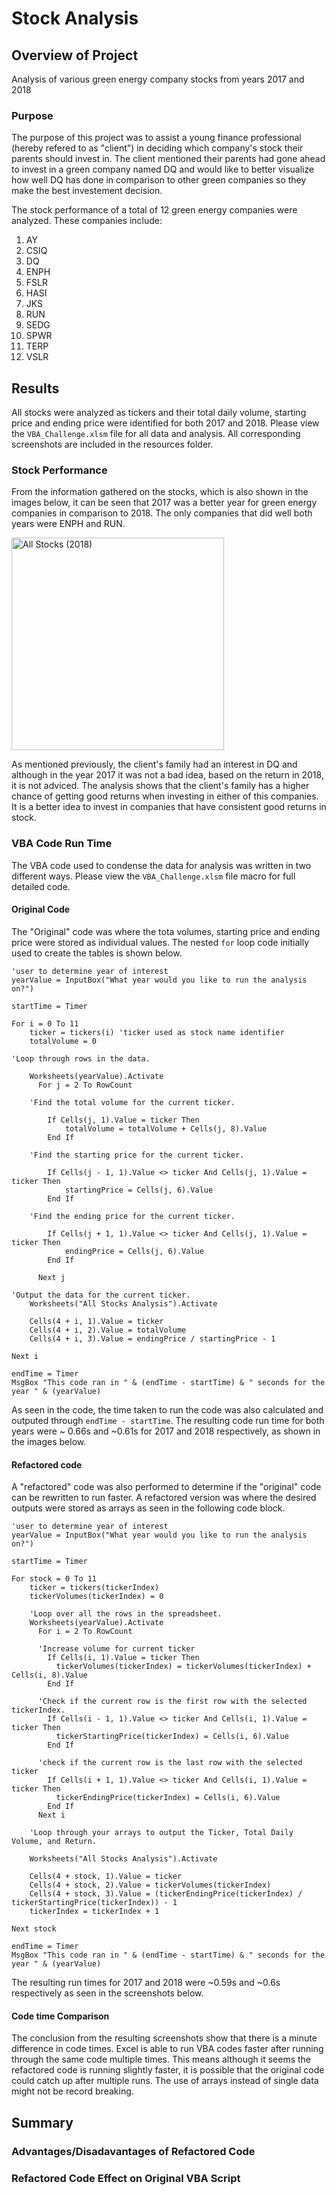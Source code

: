 # Stock Analysis

## Overview of Project
Analysis of various green energy company stocks from years 2017 and 2018

### Purpose
The purpose of this project was to assist a young finance professional (hereby refered to as "client") in deciding which company's stock their parents should invest in. The client mentioned their parents had gone ahead to invest in a green company named DQ and would like to better visualize how well DQ has done in comparison to other green companies so they make the best investement decision.

The stock performance of a total of 12 green energy companies were analyzed. These companies include:
1. AY
2. CSIQ
3. DQ
4. ENPH
5. FSLR
6. HASI
7. JKS
8. RUN
9. SEDG
10. SPWR
11. TERP
12. VSLR

## Results
All stocks were analyzed as tickers and their total daily volume, starting price and ending price were identified for both 2017 and 2018. Please view the `VBA_Challenge.xlsm` file for all data and analysis. All corresponding screenshots are included in the resources folder.

### Stock Performance
From the information gathered on the stocks, which is also shown in the images below, it can be seen that 2017 was a better year for green energy companies in comparison to 2018. The only companies that did well both years were ENPH and RUN.

<img width="340" alt="All Stocks (2018)" src="https://user-images.githubusercontent.com/86085601/124535315-e6893b00-dde3-11eb-888c-5cb5ab652e6e.png">


As mentioned previously, the client's family had an interest in DQ and although in the year 2017 it was not a bad idea, based on the return in 2018, it is not adviced. The analysis shows that the client's family has a higher chance of getting good returns when investing in either of this companies. It is a better idea to invest in companies that have consistent good returns in stock.
 
### VBA Code Run Time
The VBA code used to condense the data for analysis was written in two different ways. Please view the `VBA_Challenge.xlsm` file macro for full detailed code.

#### Original Code
The "Original" code was where the tota volumes, starting price and ending price were stored as individual values. The nested `for` loop code initially used to create the tables is shown below.

```
'user to determine year of interest
yearValue = InputBox("What year would you like to run the analysis on?") 

startTime = Timer

For i = 0 To 11
    ticker = tickers(i) 'ticker used as stock name identifier
    totalVolume = 0

'Loop through rows in the data.
    
    Worksheets(yearValue).Activate
      For j = 2 To RowCount
    
    'Find the total volume for the current ticker.
    
        If Cells(j, 1).Value = ticker Then
            totalVolume = totalVolume + Cells(j, 8).Value
        End If
                  
    'Find the starting price for the current ticker.
    
        If Cells(j - 1, 1).Value <> ticker And Cells(j, 1).Value = ticker Then
            startingPrice = Cells(j, 6).Value
        End If
    
    'Find the ending price for the current ticker.
    
        If Cells(j + 1, 1).Value <> ticker And Cells(j, 1).Value = ticker Then
            endingPrice = Cells(j, 6).Value
        End If
        
      Next j
    
'Output the data for the current ticker.
    Worksheets("All Stocks Analysis").Activate
    
    Cells(4 + i, 1).Value = ticker
    Cells(4 + i, 2).Value = totalVolume
    Cells(4 + i, 3).Value = endingPrice / startingPrice - 1
    
Next i

endTime = Timer
MsgBox "This code ran in " & (endTime - startTime) & " seconds for the year " & (yearValue)
```

As seen in the code, the time taken to run the code was also calculated and outputed through `endTime - startTime`. The resulting code run time for both years were ~ 0.66s and ~0.61s for 2017 and 2018 respectively, as shown in the images below.


#### Refactored code

A "refactored" code was also performed to determine if the "original" code can be rewritten to run faster. A refactored version was where the desired outputs were stored as arrays as seen in the following code block.

```
'user to determine year of interest
yearValue = InputBox("What year would you like to run the analysis on?") 

startTime = Timer

For stock = 0 To 11
    ticker = tickers(tickerIndex)
    tickerVolumes(tickerIndex) = 0
        
    'Loop over all the rows in the spreadsheet.
    Worksheets(yearValue).Activate
      For i = 2 To RowCount
    
      'Increase volume for current ticker
        If Cells(i, 1).Value = ticker Then
          tickerVolumes(tickerIndex) = tickerVolumes(tickerIndex) + Cells(i, 8).Value
        End If
        
      'Check if the current row is the first row with the selected tickerIndex.
        If Cells(i - 1, 1).Value <> ticker And Cells(i, 1).Value = ticker Then
          tickerStartingPrice(tickerIndex) = Cells(i, 6).Value
        End If
        
      'check if the current row is the last row with the selected ticker
        If Cells(i + 1, 1).Value <> ticker And Cells(i, 1).Value = ticker Then
          tickerEndingPrice(tickerIndex) = Cells(i, 6).Value
        End If
      Next i
    
    'Loop through your arrays to output the Ticker, Total Daily Volume, and Return.
        
    Worksheets("All Stocks Analysis").Activate
    
    Cells(4 + stock, 1).Value = ticker
    Cells(4 + stock, 2).Value = tickerVolumes(tickerIndex)
    Cells(4 + stock, 3).Value = (tickerEndingPrice(tickerIndex) / tickerStartingPrice(tickerIndex)) - 1
    tickerIndex = tickerIndex + 1
    
Next stock

endTime = Timer
MsgBox "This code ran in " & (endTime - startTime) & " seconds for the year " & (yearValue)
```
The resulting run times for 2017 and 2018 were ~0.59s and ~0.6s respectively as seen in the screenshots below.

#### Code time Comparison
The conclusion from the resulting screenshots show that there is a minute difference in code times. Excel is able to run VBA codes faster after running through the same code multiple times. This means although it seems the refactored code is running slightly faster, it is possible that the original code could catch up after multiple runs. The use of arrays instead of single data might not be record breaking.

## Summary
### Advantages/Disadavantages of Refactored Code


### Refactored Code Effect on Original VBA Script


